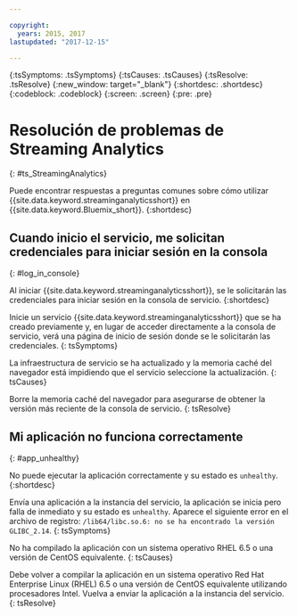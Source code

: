 ```yaml
---

copyright:
  years: 2015, 2017
lastupdated: "2017-12-15"

---
```


<!-- Attribute definitions -->
{:tsSymptoms: .tsSymptoms}
{:tsCauses: .tsCauses}
{:tsResolve: .tsResolve}
{:new_window: target="_blank"}
{:shortdesc: .shortdesc}
{:codeblock: .codeblock}
{:screen: .screen}
{:pre: .pre}

# Resolución de problemas de Streaming Analytics
{: #ts_StreamingAnalytics}

Puede encontrar respuestas a preguntas comunes sobre cómo utilizar {{site.data.keyword.streaminganalyticsshort}} en {{site.data.keyword.Bluemix_short}}.
{:shortdesc}

## Cuando inicio el servicio, me solicitan credenciales para iniciar sesión en la consola
{: #log_in_console}

Al iniciar {{site.data.keyword.streaminganalyticsshort}}, se le solicitarán las credenciales para iniciar sesión en la consola de servicio.
{:shortdesc}

Inicie un servicio {{site.data.keyword.streaminganalyticsshort}} que se ha creado previamente y, en lugar de acceder directamente a la consola de servicio, verá una página de inicio de sesión donde se le solicitarán las credenciales.
{: tsSymptoms}

La infraestructura de servicio se ha actualizado y la memoria caché del navegador está impidiendo que el servicio seleccione la actualización.
{: tsCauses}

Borre la memoria caché del navegador para asegurarse de obtener la versión más reciente de la consola de servicio.
{: tsResolve}

## Mi aplicación no funciona correctamente
{: #app_unhealthy}

No puede ejecutar la aplicación correctamente y su estado es `unhealthy`.
{:shortdesc}

Envía una aplicación a la instancia del servicio, la aplicación se inicia pero falla de inmediato y su estado es `unhealthy`. Aparece el siguiente error en el archivo de registro: `/lib64/libc.so.6: no se ha encontrado la versión GLIBC_2.14`.
{: tsSymptoms}

No ha compilado la aplicación con un sistema operativo RHEL 6.5 o una versión de CentOS equivalente.
{: tsCauses}

Debe volver a compilar la aplicación en un sistema operativo Red Hat Enterprise Linux (RHEL) 6.5 o una versión de CentOS equivalente utilizando procesadores Intel. Vuelva a enviar la aplicación a la instancia del servicio.
{: tsResolve}
